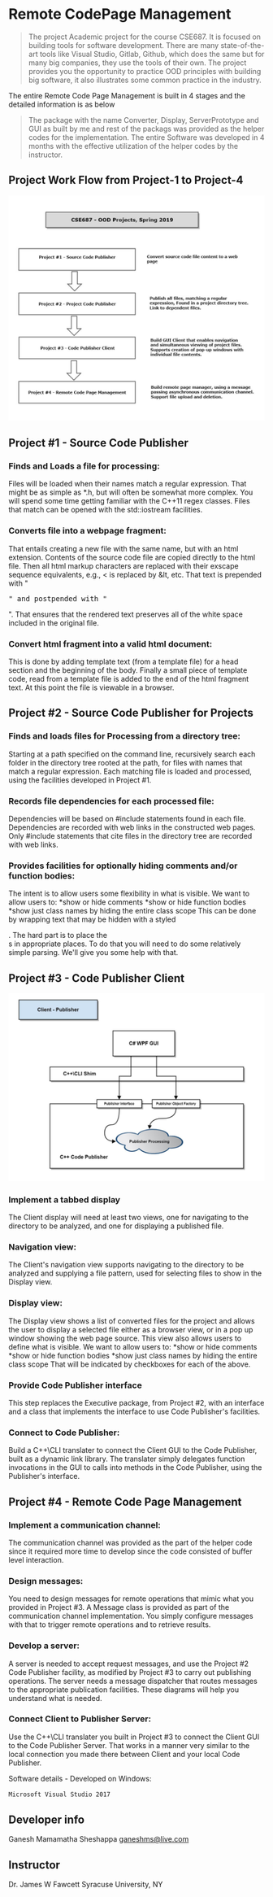 # Remote CodePage Management
> The project Academic project for the course CSE687. It is focused on building tools for software development. There are many state-of-the-art tools like Visual Studio, Gitlab, Github, which does the same but for many big companies, they use the tools of their own. The project provides you the opportunity to practice OOD principles with building big software, it also illustrates some common practice in the industry.

The entire Remote Code Page Management is built in 4 stages and the detailed information is as below
>The package with the name Converter, Display, ServerPrototype and GUI as built by me and rest of the packags was provided as the helper codes for the implementation. The entire Software was developed in 4 months with the effective utilization of the helper codes by the instructor.


## Project Work Flow from Project-1 to Project-4 

![](projectFlow.jpg)

## Project #1 - Source Code Publisher 

### Finds and Loads a file for processing:
Files will be loaded when their names match a regular expression. That might be as simple as *.h, but will often be somewhat more complex. You will spend some time getting familiar with the C++11 regex classes. Files that match can be opened with the std::iostream facilities.
### Converts file into a webpage fragment:
That entails creating a new file with the same name, but with an html extension. Contents of the source code file are copied directly to the html file.
Then all html markup characters are replaced with their exscape sequence equivalents, e.g., < is replaced by &lt, etc.
That text is prepended with "<pre>" and postpended with "</pre>". That ensures that the rendered text preserves all of the white space included in the original file.
### Convert html fragment into a valid html document:
This is done by adding template text (from a template file) for a head section and the beginning of the body. Finally a small piece of template code, read from a template file is added to the end of the html fragment text.
At this point the file is viewable in a browser.

## Project #2 - Source Code Publisher for Projects

### Finds and loads files for Processing from a directory tree:
Starting at a path specified on the command line, recursively search each folder in the directory tree rooted at the path, for files with names that match a regular expression. Each matching file is loaded and processed, using the facilities developed in Project #1.
### Records file dependencies for each processed file:
Dependencies will be based on #include statements found in each file. Dependencies are recorded with web links in the constructed web pages. Only #include statements that cite files in the directory tree are recorded with web links.
### Provides facilities for optionally hiding comments and/or function bodies:
The intent is to allow users some flexibility in what is visible. We want to allow users to:
*show or hide comments
*show or hide function bodies
*show just class names by hiding the entire class scope
This can be done by wrapping text that may be hidden with a styled <div>. The hard part is to place the <div>s in appropriate places. To do that you will need to do some relatively simple parsing. We'll give you some help with that.


## Project #3 - Code Publisher Client
![](client-publisher.jpg)
### Implement a tabbed display
The Client display will need at least two views, one for navigating to the directory to be analyzed, and one for displaying a published file.
### Navigation view:
The Client's navigation view supports navigating to the directory to be analyzed and supplying a file pattern, used for selecting files to show in the Display view.
### Display view:
The Display view shows a list of converted files for the project and allows the user to display a selected file either as a browser view, or in a pop up window showing the web page source.
This view also allows users to define what is visible. We want to allow users to:
*show or hide comments
*show or hide function bodies
*show just class names by hiding the entire class scope
That will be indicated by checkboxes for each of the above.
### Provide Code Publisher interface
This step replaces the Executive package, from Project #2, with an interface and a class that implements the interface to use Code Publisher's facilities.
### Connect to Code Publisher:
Build a C++\CLI translater to connect the Client GUI to the Code Publisher, built as a dynamic link library. The translater simply delegates function invocations in the GUI to calls into methods in the Code Publisher, using the Publisher's interface.


## Project #4 - Remote Code Page Management

### Implement a communication channel:
The communication channel was provided as the part of the helper code since it required more time to develop since the code consisted of buffer level interaction. 
### Design messages:
You need to design messages for remote operations that mimic what you provided in Project #3. A Message class is provided as part of the communication channel implementation. You simply configure messages with that to trigger remote operations and to retrieve results.
### Develop a server:
A server is needed to accept request messages, and use the Project #2 Code Publisher facility, as modified by Project #3 to carry out publishing operations.
The server needs a message dispatcher that routes messages to the appropriate publication facilities. These diagrams will help you understand what is needed.
### Connect Client to Publisher Server:
Use the C++\CLI translater you built in Project #3 to connect the Client GUI to the Code Publisher Server. That works in a manner very similar to the local connection you made there between Client and your local Code Publisher.

Software details - Developed on Windows:

```sh
Microsoft Visual Studio 2017
```

## Developer info

Ganesh Mamamatha Sheshappa 
ganeshms@live.com

## Instructor
Dr. James W Fawcett
Syracuse University, NY

